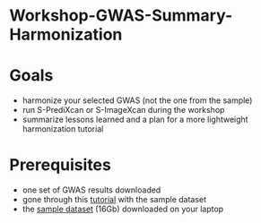 # Workshop-GWAS-Summary-Harmonization

# Goals

- harmonize your selected GWAS (not the one from the sample)
- run S-PrediXcan or S-ImageXcan during the workshop
- summarize lessons learned and a plan for a more lightweight harmonization tutorial

# Prerequisites

- one set of GWAS results downloaded 
- gone through this [tutorial](https://github.com/hakyimlab/MetaXcan/wiki/Tutorial:-GTEx-v8-MASH-models-integration-with-a-Coronary-Artery-Disease-GWAS) with the sample dataset
- the [sample dataset](https://zenodo.org/record/3657902#.Xj2Zh-F7m90) (16Gb) downloaded on your laptop 


